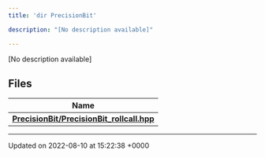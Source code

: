 ```yaml
---
title: 'dir PrecisionBit'

description: "[No description available]"

---
```







[No description available]

## Files

| Name           |
| -------------- |
| **[PrecisionBit/PrecisionBit_rollcall.hpp](/documentation/code/gambit_2.2/files/precisionbit__rollcall_8hpp/#file-precisionbit-rollcall.hpp)**  |






-------------------------------

Updated on 2022-08-10 at 15:22:38 +0000
